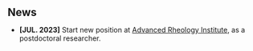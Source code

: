 <h1 id="news"></h1>

<h2 style="margin: 30px 0px 10px;">News</h2>

<ul>
<div>
<li><strong>[JUL. 2023]</strong> Start new position at <a href="https://www.spin-ion.com/">Advanced Rheology Institute</a>, as a postdoctoral researcher.</li>
</div>
</ul>
